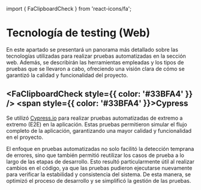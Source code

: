 import { FaClipboardCheck } from 'react-icons/fa';



# Tecnología de testing (Web)
En este apartado se presentará un panorama más detallado sobre las tecnologías utilizadas para realizar pruebas automatizadas en la sección web. Además, se describirán las herramientas empleadas y los tipos de pruebas que se llevaron a cabo, ofreciendo una visión clara de cómo se garantizó la calidad y funcionalidad del proyecto.

## <FaClipboardCheck style={{ color: '#33BFA4' }} /> <span style={{ color: '#33BFA4' }}>Cypress</span>

Se utilizó [Cypress.io](https://www.cypress.io/) para realizar pruebas automatizadas de extremo a extremo (E2E) en la aplicación. Estas pruebas permitieron simular el flujo completo de la aplicación, garantizando una mayor calidad y funcionalidad en el proyecto.

El enfoque en pruebas automatizadas no solo facilitó la detección temprana de errores, sino que también permitió reutilizar los casos de prueba a lo largo de las etapas de desarrollo. Esto resultó particularmente útil al realizar cambios en el código, ya que las pruebas pudieron ejecutarse nuevamente para verificar la estabilidad y consistencia del sistema. De esta manera, se optimizó el proceso de desarrollo y se simplificó la gestión de las pruebas.